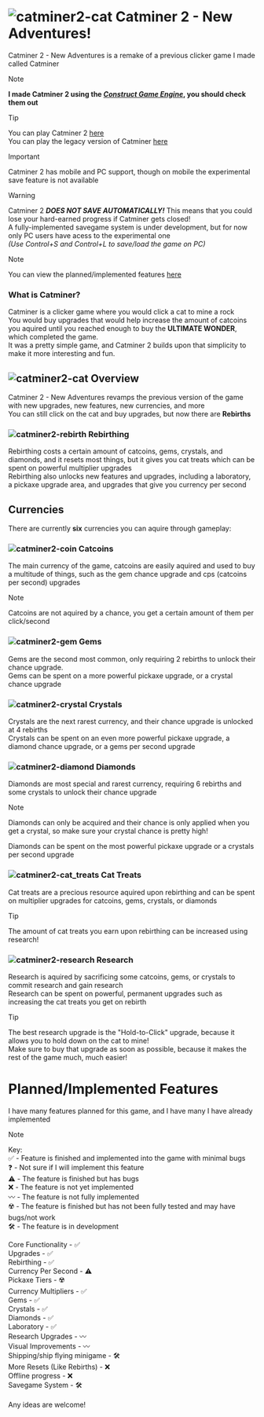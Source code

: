 # ![catminer2-cat](https://github.com/user-attachments/assets/5c899ea3-385a-4b00-b607-323e58550f98) Catminer 2 - New Adventures!
Catminer 2 - New Adventures is a remake of a previous clicker game I made called Catminer
<br>
> [!NOTE]
> **I made Catminer 2 using the [_Construct Game Engine_](construct.net), you should check them out**

> [!TIP]
> You can play Catminer 2 [here](lordzintick.github.io/catminer)
> <br>
> You can play the legacy version of Catminer [here](https://tinyurl.com/catminer-legacy)

> [!IMPORTANT]
> Catminer 2 has mobile and PC support, though on mobile the experimental save feature is not available

>[!WARNING]
> Catminer 2 **_DOES NOT SAVE AUTOMATICALLY!_** This means that you could lose your hard-earned progress if Catminer gets closed!
> <br>
> A fully-implemented savegame system is under development, but for now only PC users have acess to the experimental one
> <br>
> _(Use Control+S and Control+L to save/load the game on PC)_

>[!NOTE]
> You can view the planned/implemented features [here](#plannedimplemented-features)

### What is Catminer?
  Catminer is a clicker game where you would click a cat to mine a rock
  <br>
  You would buy upgrades that would help increase the amount of catcoins you aquired until you reached enough to buy the **ULTIMATE WONDER**, which completed the game.
  <br>
  It was a pretty simple game, and Catminer 2 builds upon that simplicity to make it more interesting and fun.
##  ![catminer2-cat](https://github.com/user-attachments/assets/5c899ea3-385a-4b00-b607-323e58550f98) Overview
  Catminer 2 - New Adventures revamps the previous version of the game with new upgrades, new features, new currencies, and more
  <br>
  You can still click on the cat and buy upgrades, but now there are **Rebirths**
  <br>
  ### ![catminer2-rebirth](https://github.com/user-attachments/assets/058218bd-2f47-4276-aced-67e7b2d63dd1) Rebirthing
  Rebirthing costs a certain amount of catcoins, gems, crystals, and diamonds, and it resets most things, but it gives you cat treats which can be spent on powerful multiplier upgrades
  <br>
  Rebirthing also unlocks new features and upgrades, including a laboratory, a pickaxe upgrade area, and upgrades that give you currency per second
  ## Currencies
  There are currently **six** currencies you can aquire through gameplay:
  ### ![catminer2-coin](https://github.com/user-attachments/assets/1005d15c-4440-44b9-834a-b6dd92a71b49) Catcoins
  The main currency of the game, catcoins are easily aquired and used to buy a multitude of things, such as the gem chance upgrade and cps (catcoins per second) upgrades
  > [!NOTE]
  > Catcoins are not aquired by a chance, you get a certain amount of them per click/second
  
  ### ![catminer2-gem](https://github.com/user-attachments/assets/d659555c-3571-42ab-90e3-68df2a1f873c) Gems
  Gems are the second most common, only requiring 2 rebirths to unlock their chance upgrade.
  <br>
  Gems can be spent on a more powerful pickaxe upgrade, or a crystal chance upgrade
  ### ![catminer2-crystal](https://github.com/user-attachments/assets/538dabc9-d0ad-4d5c-ad19-981808c4633e) Crystals
  Crystals are the next rarest currency, and their chance upgrade is unlocked at 4 rebirths
  <br>
  Crystals can be spent on an even more powerful pickaxe upgrade, a diamond chance upgrade, or a gems per second upgrade
  ### ![catminer2-diamond](https://github.com/user-attachments/assets/fa402d30-14d3-49aa-970e-84fdedfc7bfd) Diamonds
  Diamonds are most special and rarest currency, requiring 6 rebirths and some crystals to unlock their chance upgrade
  > [!NOTE]
  > Diamonds can only be acquired and their chance is only applied when you get a crystal, so make sure your crystal chance is pretty high!
  
  Diamonds can be spent on the most powerful pickaxe upgrade or a crystals per second upgrade
  ### ![catminer2-cat_treats](https://github.com/user-attachments/assets/92989154-9f71-438b-9795-5b7359017dcb) Cat Treats
  Cat treats are a precious resource aquired upon rebirthing and can be spent on multiplier upgrades for catcoins, gems, crystals, or diamonds
  > [!TIP]
  > The amount of cat treats you earn upon rebirthing can be increased using research!

  ### ![catminer2-research](https://github.com/user-attachments/assets/93ffc567-325f-42ee-aa7e-938673d6d6b5) Research
  Research is aquired by sacrificing some catcoins, gems, or crystals to commit research and gain research
  <br>
  Research can be spent on powerful, permanent upgrades such as increasing the cat treats you get on rebirth
  > [!TIP]
  > The best research upgrade is the "Hold-to-Click" upgrade, because it allows you to hold down on the cat to mine!
  > <br>
  > Make sure to buy that upgrade as soon as possible, because it makes the rest of the game much, much easier!

# Planned/Implemented Features
  I have many features planned for this game, and I have many I have already implemented
  > [!NOTE]
  > Key: <br>
  > ✅ - Feature is finished and implemented into the game with minimal bugs<br>
  > ❓ - Not sure if I will implement this feature<br>
  > ⚠️ - The feature is finished but has bugs<br>
  > ❌ - The feature is not yet implemented<br>
  > 〰️ - The feature is not fully implemented<br>
  > ☢️ - The feature is finished but has not been fully tested and may have bugs/not work<br>
  > 🛠️ - The feature is in development

  Core Functionality - ✅<br>
  Upgrades - ✅<br>
  Rebirthing - ✅<br>
  Currency Per Second - ⚠️<br>
  Pickaxe Tiers - ☢️<br>
  Currency Multipliers - ✅<br>
  Gems - ✅<br>
  Crystals - ✅<br>
  Diamonds - ✅<br>
  Laboratory - ✅<br>
  Research Upgrades - 〰️<br>
  Visual Improvements - 〰️<br>
  Shipping/ship flying minigame - 🛠️<br>
  More Resets (Like Rebirths) - ❌<br>
  Offline progress - ❌<br>
  Savegame System - 🛠️<br>
  <br>
  Any ideas are welcome!
